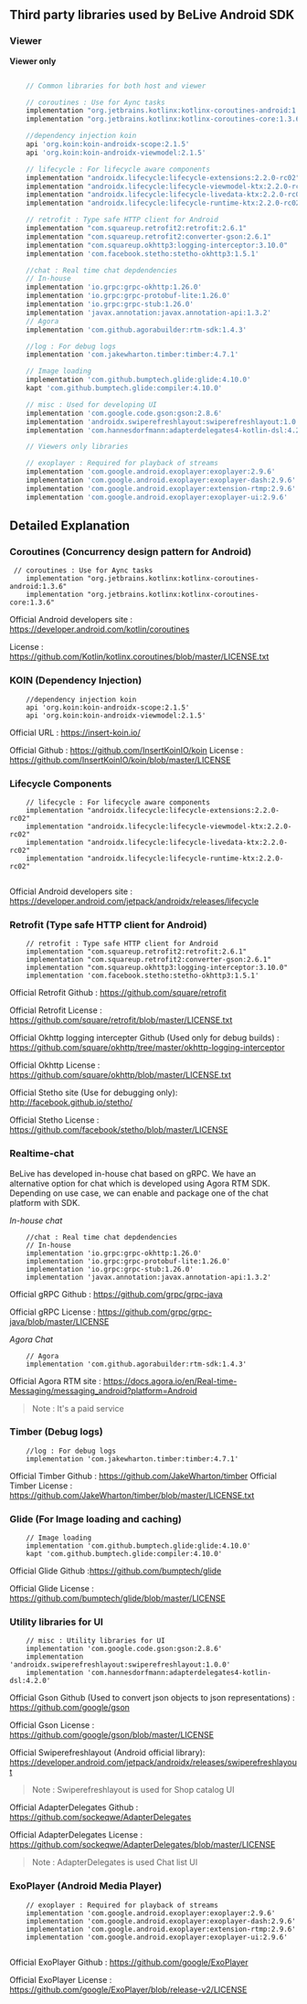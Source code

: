 ## Third party libraries used by BeLive Android SDK

### Viewer 

**Viewer only**


```gradle

    // Common libraries for both host and viewer

    // coroutines : Use for Aync tasks
    implementation "org.jetbrains.kotlinx:kotlinx-coroutines-android:1.3.6"
    implementation "org.jetbrains.kotlinx:kotlinx-coroutines-core:1.3.6"

    //dependency injection koin
    api 'org.koin:koin-androidx-scope:2.1.5'
    api 'org.koin:koin-androidx-viewmodel:2.1.5'

    // lifecycle : For lifecycle aware components
    implementation "androidx.lifecycle:lifecycle-extensions:2.2.0-rc02"
    implementation "androidx.lifecycle:lifecycle-viewmodel-ktx:2.2.0-rc02"
    implementation "androidx.lifecycle:lifecycle-livedata-ktx:2.2.0-rc02"
    implementation "androidx.lifecycle:lifecycle-runtime-ktx:2.2.0-rc02"

    // retrofit : Type safe HTTP client for Android
    implementation "com.squareup.retrofit2:retrofit:2.6.1"
    implementation "com.squareup.retrofit2:converter-gson:2.6.1"
    implementation "com.squareup.okhttp3:logging-interceptor:3.10.0"
    implementation 'com.facebook.stetho:stetho-okhttp3:1.5.1'

    //chat : Real time chat depdendencies 
    // In-house
    implementation 'io.grpc:grpc-okhttp:1.26.0'
    implementation 'io.grpc:grpc-protobuf-lite:1.26.0'
    implementation 'io.grpc:grpc-stub:1.26.0'
    implementation 'javax.annotation:javax.annotation-api:1.3.2'
    // Agora
    implementation 'com.github.agorabuilder:rtm-sdk:1.4.3'

    //log : For debug logs
    implementation 'com.jakewharton.timber:timber:4.7.1'

    // Image loading
    implementation 'com.github.bumptech.glide:glide:4.10.0'
    kapt 'com.github.bumptech.glide:compiler:4.10.0'

    // misc : Used for developing UI
    implementation 'com.google.code.gson:gson:2.8.6'
    implementation 'androidx.swiperefreshlayout:swiperefreshlayout:1.0.0'
    implementation 'com.hannesdorfmann:adapterdelegates4-kotlin-dsl:4.2.0'

    // Viewers only libraries 

    // exoplayer : Required for playback of streams
    implementation 'com.google.android.exoplayer:exoplayer:2.9.6'
    implementation 'com.google.android.exoplayer:exoplayer-dash:2.9.6'
    implementation 'com.google.android.exoplayer:extension-rtmp:2.9.6'
    implementation 'com.google.android.exoplayer:exoplayer-ui:2.9.6'

```

## Detailed Explanation 

### Coroutines (Concurrency design pattern for Android)

```
 // coroutines : Use for Aync tasks
    implementation "org.jetbrains.kotlinx:kotlinx-coroutines-android:1.3.6"
    implementation "org.jetbrains.kotlinx:kotlinx-coroutines-core:1.3.6"
```

Official Android developers site : https://developer.android.com/kotlin/coroutines

License : https://github.com/Kotlin/kotlinx.coroutines/blob/master/LICENSE.txt


### KOIN (Dependency Injection)

```
    //dependency injection koin
    api 'org.koin:koin-androidx-scope:2.1.5'
    api 'org.koin:koin-androidx-viewmodel:2.1.5'

```

Official URL : https://insert-koin.io/

Official Github : https://github.com/InsertKoinIO/koin
License : https://github.com/InsertKoinIO/koin/blob/master/LICENSE


### Lifecycle Components

```
    // lifecycle : For lifecycle aware components
    implementation "androidx.lifecycle:lifecycle-extensions:2.2.0-rc02"
    implementation "androidx.lifecycle:lifecycle-viewmodel-ktx:2.2.0-rc02"
    implementation "androidx.lifecycle:lifecycle-livedata-ktx:2.2.0-rc02"
    implementation "androidx.lifecycle:lifecycle-runtime-ktx:2.2.0-rc02"


```

Official Android developers site : https://developer.android.com/jetpack/androidx/releases/lifecycle


### Retrofit (Type safe HTTP client for Android)

```
    // retrofit : Type safe HTTP client for Android
    implementation "com.squareup.retrofit2:retrofit:2.6.1"
    implementation "com.squareup.retrofit2:converter-gson:2.6.1"
    implementation "com.squareup.okhttp3:logging-interceptor:3.10.0"
    implementation 'com.facebook.stetho:stetho-okhttp3:1.5.1'

```

Official Retrofit Github : https://github.com/square/retrofit

Official Retrofit License : https://github.com/square/retrofit/blob/master/LICENSE.txt

Official Okhttp logging intercepter Github (Used only for debug builds) : https://github.com/square/okhttp/tree/master/okhttp-logging-interceptor

Official Okhttp License : https://github.com/square/okhttp/blob/master/LICENSE.txt

Official Stetho site (Use for debugging only): http://facebook.github.io/stetho/

Official Stetho License : https://github.com/facebook/stetho/blob/master/LICENSE

### Realtime-chat 

BeLive has developed in-house chat based on gRPC. We have an alternative option for chat which is developed using Agora RTM SDK. Depending on use case, we can enable and package one of the chat platform with SDK.

*In-house chat*


```
    //chat : Real time chat depdendencies 
    // In-house
    implementation 'io.grpc:grpc-okhttp:1.26.0'
    implementation 'io.grpc:grpc-protobuf-lite:1.26.0'
    implementation 'io.grpc:grpc-stub:1.26.0'
    implementation 'javax.annotation:javax.annotation-api:1.3.2'

```

Official gRPC Github : https://github.com/grpc/grpc-java

Official gRPC License : https://github.com/grpc/grpc-java/blob/master/LICENSE

*Agora Chat*

```
    // Agora
    implementation 'com.github.agorabuilder:rtm-sdk:1.4.3'
```

Official Agora RTM site : https://docs.agora.io/en/Real-time-Messaging/messaging_android?platform=Android
> Note : It's a paid service


### Timber (Debug logs)

```
    //log : For debug logs
    implementation 'com.jakewharton.timber:timber:4.7.1'
```

Official Timber Github : https://github.com/JakeWharton/timber
Official Timber License : https://github.com/JakeWharton/timber/blob/master/LICENSE.txt



### Glide (For Image loading and caching)

```
    // Image loading
    implementation 'com.github.bumptech.glide:glide:4.10.0'
    kapt 'com.github.bumptech.glide:compiler:4.10.0'

```

Official Glide Github :https://github.com/bumptech/glide

Official Glide License : https://github.com/bumptech/glide/blob/master/LICENSE


### Utility libraries for UI 

```
    // misc : Utility libraries for UI 
    implementation 'com.google.code.gson:gson:2.8.6'
    implementation 'androidx.swiperefreshlayout:swiperefreshlayout:1.0.0'
    implementation 'com.hannesdorfmann:adapterdelegates4-kotlin-dsl:4.2.0'

```

Official Gson Github (Used to convert json objects to json representations) : https://github.com/google/gson

Official Gson License :  https://github.com/google/gson/blob/master/LICENSE

Official Swiperefreshlayout (Android official library): https://developer.android.com/jetpack/androidx/releases/swiperefreshlayout

> Note : Swiperefreshlayout is used for Shop catalog UI

Official AdapterDelegates Github :  https://github.com/sockeqwe/AdapterDelegates

Official AdapterDelegates License : https://github.com/sockeqwe/AdapterDelegates/blob/master/LICENSE

> Note : AdapterDelegates is used Chat list UI

### ExoPlayer (Android Media Player)

```
    // exoplayer : Required for playback of streams
    implementation 'com.google.android.exoplayer:exoplayer:2.9.6'
    implementation 'com.google.android.exoplayer:exoplayer-dash:2.9.6'
    implementation 'com.google.android.exoplayer:extension-rtmp:2.9.6'
    implementation 'com.google.android.exoplayer:exoplayer-ui:2.9.6'


```

Official ExoPlayer Github : https://github.com/google/ExoPlayer

Official ExoPlayer License : https://github.com/google/ExoPlayer/blob/release-v2/LICENSE